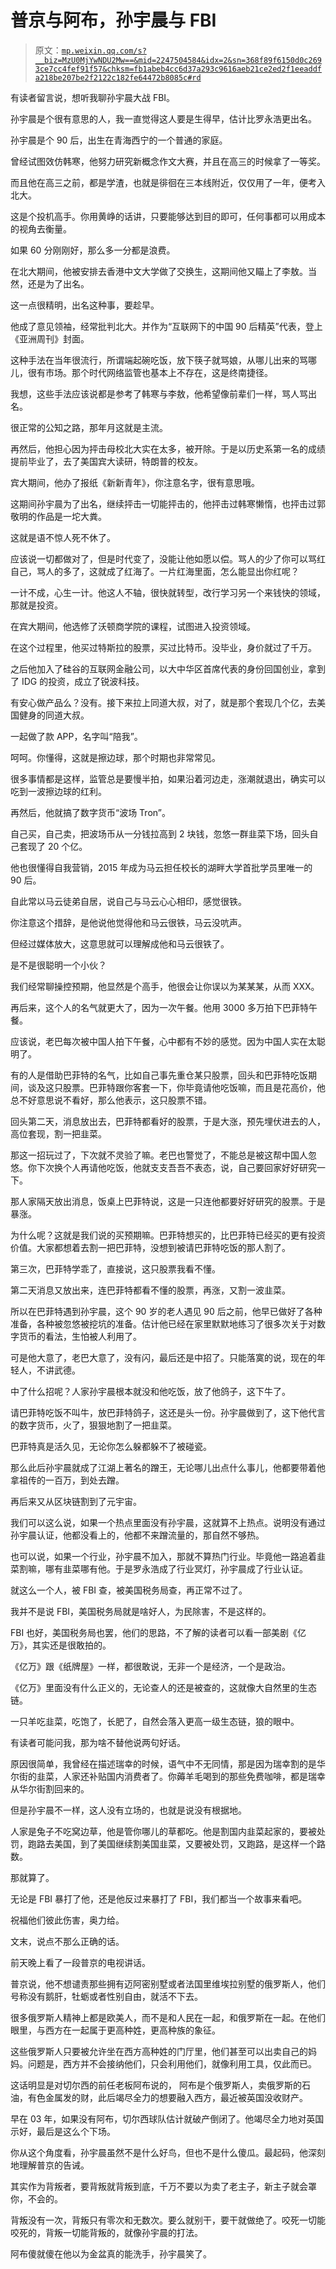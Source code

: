 # 普京与阿布，孙宇晨与 FBI

> 原文：[`mp.weixin.qq.com/s?__biz=MzU0MjYwNDU2Mw==&mid=2247504584&idx=2&sn=368f89f6150d0c2693ce7cc4fef91f57&chksm=fb1abeb4cc6d37a293c9616aeb21ce2ed2f1eeaddfa218be207be2f2122c182fe64472b8085c#rd`](http://mp.weixin.qq.com/s?__biz=MzU0MjYwNDU2Mw==&mid=2247504584&idx=2&sn=368f89f6150d0c2693ce7cc4fef91f57&chksm=fb1abeb4cc6d37a293c9616aeb21ce2ed2f1eeaddfa218be207be2f2122c182fe64472b8085c#rd)

有读者留言说，想听我聊孙宇晨大战 FBI。

孙宇晨是个很有意思的人，我一直觉得这人要是生得早，估计比罗永浩更出名。 

孙宇晨是个 90 后，出生在青海西宁的一个普通的家庭。

曾经试图效仿韩寒，他努力研究新概念作文大赛，并且在高三的时候拿了一等奖。 

而且他在高三之前，都是学渣，也就是徘徊在三本线附近，仅仅用了一年，便考入北大。

这是个投机高手。你用黄峥的话讲，只要能够达到目的即可，任何事都可以用成本的视角去衡量。

如果 60 分刚刚好，那么多一分都是浪费。

在北大期间，他被安排去香港中文大学做了交换生，这期间他又瞄上了李敖。当然，还是为了出名。

这一点很精明，出名这种事，要趁早。

他成了意见领袖，经常批判北大。并作为“互联网下的中国 90 后精英”代表，登上《亚洲周刊》封面。

这种手法在当年很流行，所谓端起碗吃饭，放下筷子就骂娘，从哪儿出来的骂哪儿，很有市场。那个时代网络监管也基本上不存在，这是终南捷径。

我想，这些手法应该说都是参考了韩寒与李敖，他希望像前辈们一样，骂人骂出名。

很正常的公知之路，那年月这就是主流。

再然后，他担心因为抨击母校北大实在太多，被开除。于是以历史系第一名的成绩提前毕业了，去了美国宾大读研，特朗普的校友。

宾大期间，他办了报纸《新新青年》，你注意名字，很有意思哦。

这期间孙宇晨为了出名，继续抨击一切能抨击的，他抨击过韩寒懒惰，也抨击过郭敬明的作品是一坨大粪。

这就是语不惊人死不休了。

应该说一切都做对了，但是时代变了，没能让他如愿以偿。骂人的少了你可以骂红自己，骂人的多了，这就成了红海了。一片红海里面，怎么能显出你红呢？

一计不成，心生一计。他这人不轴，很快就转型，改行学习另一个来钱快的领域，那就是投资。

在宾大期间，他选修了沃顿商学院的课程，试图进入投资领域。

在这个过程里，他买过特斯拉的股票，买过比特币。没毕业，身价就过了千万。

之后他加入了硅谷的互联网金融公司，以大中华区首席代表的身份回国创业，拿到了 IDG 的投资，成立了锐波科技。

有安心做产品么？没有。接下来拉上同道大叔，对了，就是那个套现几个亿，去美国健身的同道大叔。

一起做了款 APP，名字叫“陪我”。

呵呵。你懂得，这就是擦边球，那个时期也非常常见。

很多事情都是这样，监管总是要慢半拍，如果沿着河边走，涨潮就退出，确实可以吃到一波擦边球的红利。 

再然后，他就搞了数字货币“波场 Tron”。

自己买，自己卖，把波场币从一分钱拉高到 2 块钱，忽悠一群韭菜下场，回头自己套现了 20 个亿。

他也很懂得自我营销，2015 年成为马云担任校长的湖畔大学首批学员里唯一的 90 后。

自此常以马云徒弟自居，说自己与马云心心相印，感觉很铁。

你注意这个措辞，是他说他觉得他和马云很铁，马云没吭声。

但经过媒体放大，这意思就可以理解成他和马云很铁了。

是不是很聪明一个小伙？

我们经常聊操控预期，他显然是个高手，他很会让你误以为某某某，从而 XXX。 

再后来，这个人的名气就更大了，因为一次午餐。他用 3000 多万拍下巴菲特午餐。 

应该说，老巴每次被中国人拍下午餐，心中都有不妙的感觉。因为中国人实在太聪明了。

有的人是借助巴菲特的名气，比如自己事先重仓某只股票，回头和巴菲特吃饭期间，谈及这只股票。巴菲特跟你客套一下，你毕竟请他吃饭嘛，而且是花高价，他总不好意思说不看好，那么他表示，这只股票不错。 

回头第二天，消息放出去，巴菲特都看好的股票，于是大涨，预先埋伏进去的人，高位套现，割一把韭菜。

那这一招玩过了，下次就不灵验了嘛。老巴也警觉了，不能总是被这帮中国人忽悠。你下次换个人再请他吃饭，他就支支吾吾不表态，说，自己要回家好好研究一下。 

那人家隔天放出消息，饭桌上巴菲特说，这是一只连他都要好好研究的股票。于是暴涨。 

为什么呢？这就是我们说的买预期嘛。巴菲特想买的，比巴菲特已经买的更有投资价值。大家都想着去割一把巴菲特，没想到被请巴菲特吃饭的那人割了。

第三次，巴菲特学乖了，直接说，这只股票我看不懂。

第二天消息又放出来，连巴菲特都看不懂的股票，再涨，又割一波韭菜。

所以在巴菲特遇到孙宇晨，这个 90 岁的老人遇见 90 后之前，他早已做好了各种准备，各种被忽悠被挖坑的准备。估计他已经在家里默默地练习了很多次关于对数字货币的看法，生怕被人利用了。

可是他大意了，老巴大意了，没有闪，最后还是中招了。只能落寞的说，现在的年轻人，不讲武德。

中了什么招呢？人家孙宇晨根本就没和他吃饭，放了他鸽子，这下牛了。 

请巴菲特吃饭不叫牛，放巴菲特鸽子，这还是头一份。孙宇晨做到了，这下他代言的数字货币，火了，狠狠地割了一把韭菜。

巴菲特真是活久见，无论你怎么躲都躲不了被碰瓷。 

那么此后孙宇晨就成了江湖上著名的蹭王，无论哪儿出点什么事儿，他都要带着他拿祖传的一百万，到处去蹭。

再后来又从区块链割到了元宇宙。 

我们可以这么说，如果一个热点里面没有孙宇晨，这就算不上热点。说明没有通过孙宇晨认证，他都没看上的，他都不来蹭流量的，那自然不够热。

也可以说，如果一个行业，孙宇晨不加入，那就不算热门行业。毕竟他一路追着韭菜割嘛，哪有韭菜哪有他。于是罗永浩成了行业冥灯，孙宇晨成了行业认证。

就这么一个人，被 FBI 查，被美国税务局查，再正常不过了。 

我并不是说 FBI，美国税务局就是啥好人，为民除害，不是这样的。 

FBI 也好，美国税务局也罢，他们的思路，不了解的读者可以看一部美剧《亿万》，其实还是很敢拍的。

《亿万》跟《纸牌屋》一样，都很敢说，无非一个是经济，一个是政治。 

《亿万》里面没有什么正义的，无论查人的还是被查的，这就像大自然里的生态链。

一只羊吃韭菜，吃饱了，长肥了，自然会落入更高一级生态链，狼的眼中。

有读者可能问我，那为啥不替他说两句好话。

原因很简单，我曾经在描述瑞幸的时候，语气中不无同情，那是因为瑞幸割的是华尔街的韭菜，人家还补贴国内消费者了。你薅羊毛喝到的那些免费咖啡，都是瑞幸从华尔街割回来的。

但是孙宇晨不一样，这人没有立场的，也就是说没有根据地。

人家是兔子不吃窝边草，他是管你哪儿的草都吃。他是割国内韭菜起家的，要被处罚，跑路去美国，到了美国继续割美国韭菜，又要被处罚，又跑路，是这样一个路数。

那就算了。 

无论是 FBI 暴打了他，还是他反过来暴打了 FBI，我们都当一个故事来看吧。

祝福他们彼此伤害，奥力给。

文末，说点不那么正确的话。

前天晚上看了一段普京的电视讲话。

普京说，他不想谴责那些拥有迈阿密别墅或者法国里维埃拉别墅的俄罗斯人，他们号称没有鹅肝，牡蛎或者性别自由，就活不下去。

很多俄罗斯人精神上都是欧美人，而不是和人民在一起，和俄罗斯在一起。在他们眼里，与西方在一起属于更高种姓，更高种族的象征。 

这些俄罗斯人只要被允许坐在西方高种姓的门厅里，他们甚至可以出卖自己的妈妈。问题是，西方并不会接纳他们，只会利用他们，就像利用工具，仅此而已。 

这话明显是对切尔西的前任老板阿布说的， 阿布是个俄罗斯人，卖俄罗斯的石油，有色金属发的财，此后竭尽全力的想要融入西方，最近被英国没收财产。 

早在 03 年，如果没有阿布，切尔西球队估计就破产倒闭了。他竭尽全力地对英国示好，最后是这么个下场。 

你从这个角度看，孙宇晨虽然不是什么好鸟，但也不是什么傻瓜。最起码，他深刻地理解普京的告诫。

其实作为背叛者，要背叛就背叛到底，千万不要以为卖了老主子，新主子就会罩你，不会的。 

背叛没有一次，背叛只有零次和无数次。要么就别干，要干就做绝了。咬死一切能咬死的，背叛一切能背叛的，就像孙宇晨的打法。

阿布傻就傻在他以为金盆真的能洗手，孙宇晨笑了。